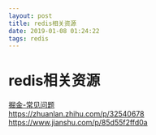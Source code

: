 ```yaml
--- 
layout: post 
title: redis相关资源 
date: 2019-01-08 01:24:22 
tags: redis 
---
```

# redis相关资源
[掘金-常见问题](https://juejin.im/post/5ad6e4066fb9a028d82c4b66)    
https://zhuanlan.zhihu.com/p/32540678    
https://www.jianshu.com/p/85d55f2ffd0a    
